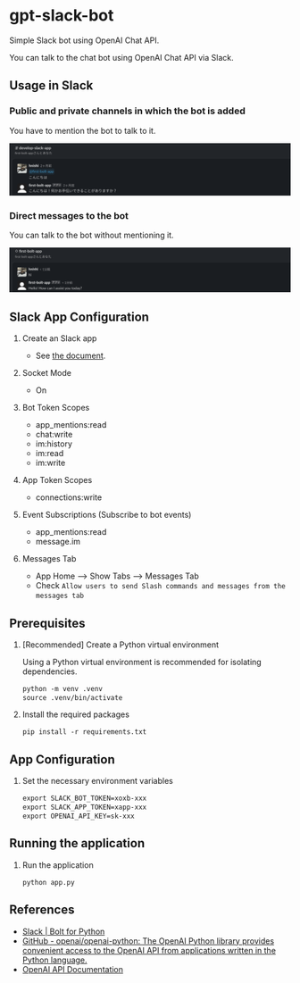 # gpt-slack-bot

Simple Slack bot using OpenAI Chat API.

You can talk to the chat bot using OpenAI Chat API via Slack.

## Usage in Slack

### Public and private channels in which the bot is added

You have to mention the bot to talk to it.

![screenshot](attachments/2023-09-17-19-18-49.png)

### Direct messages to the bot

You can talk to the bot without mentioning it.

![screenshot](attachments/2023-09-17-19-18-15.png)

## Slack App Configuration

1. Create an Slack app

    - See [the document](https://slack.dev/bolt-python/tutorial/getting-started).

1. Socket Mode

    - On

1. Bot Token Scopes

    - app_mentions:read
    - chat:write
    - im:history
    - im:read
    - im:write

1. App Token Scopes

    - connections:write

1. Event Subscriptions (Subscribe to bot events)

    - app_mentions:read
    - message.im

1. Messages Tab

    - App Home --> Show Tabs --> Messages Tab
    - Check `Allow users to send Slash commands and messages from the messages tab`

## Prerequisites

1. [Recommended] Create a Python virtual environment

    Using a Python virtual environment is recommended for isolating dependencies.

    ```shell
    python -m venv .venv
    source .venv/bin/activate
    ```

1. Install the required packages

    ```shell
    pip install -r requirements.txt
    ```

## App Configuration

1. Set the necessary environment variables

    ```shell
    export SLACK_BOT_TOKEN=xoxb-xxx
    export SLACK_APP_TOKEN=xapp-xxx
    export OPENAI_API_KEY=sk-xxx
    ```

## Running the application

1. Run the application

    ```shell
    python app.py
    ```

## References

- [Slack | Bolt for Python](https://slack.dev/bolt-python/concepts)
- [GitHub - openai/openai-python: The OpenAI Python library provides convenient access to the OpenAI API from applications written in the Python language.](https://github.com/openai/openai-python)
- [OpenAI API Documentation](https://platform.openai.com/docs/introduction)
